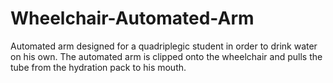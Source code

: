 # Wheelchair-Automated-Arm
Automated arm designed for a quadriplegic student in order to drink water on his own. The automated arm is clipped onto the wheelchair and pulls the tube from the hydration pack to his mouth.
